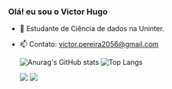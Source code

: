 ### Olá! eu sou o Victor Hugo

- 🌱 Estudante de Ciência de dados na Uninter.
- 📫 Contato: victor.pereira2056@gmail.com

  ![Anurag's GitHub stats](https://github-readme-stats.vercel.app/api?username=VictorHugo56&show_icons=true&theme=tokyonight)
![Top Langs](https://github-readme-stats.vercel.app/api/top-langs/?username=VictorHugo56&layout=compact&show_icons=true&theme=tokyonight)

  <a href = "mailto:victor.pereira2056@gmail.com"><img src="https://img.shields.io/badge/-Gmail-%23333?style=for-the-badge&logo=gmail&logoColor=white" target="_blank"></a>
  <a href="https://www.https://www.linkedin.com/in/victor-hugo-pereira-almeida-529982239/" target="_blank"><img src="https://img.shields.io/badge/-LinkedIn-%230077B5?style=for-the-badge&logo=linkedin&logoColor=white" target="_blank"></a> 
